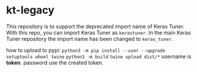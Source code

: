 # kt-legacy

This repository is to support the deprecated import name of Keras Tuner.
With this repo, you can import Keras Tuner as `kerastuner`.
In the main Keras Tuner repository the import name has been changed to `keras_tuner`.

how to upload to pypi:
`python3 -m pip install --user --upgrade setuptools wheel twine`
`python3 -m build`
`twine upload dist/*`
username is __token__. password use the created token.